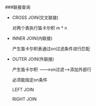 ###联接查询
- CROSS JOIN(交叉联接)
	
	对两个表执行笛卡尔积 m * n

- INNER JOIN(内联接)
	
	产生笛卡尔积表通过on过滤条件进行匹配

- OUTER JOIN(外联接)
	
	产生笛卡尔积 --->on过滤-->添加外部行
	
	必须能指定on条件	

	LEFT JOIN

	RIGHT JOIN